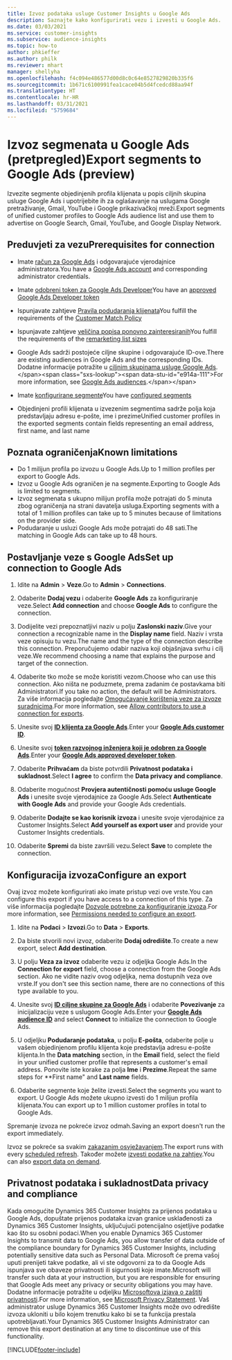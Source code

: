 ```yaml
---
title: Izvoz podataka usluge Customer Insights u Google Ads
description: Saznajte kako konfigurirati vezu i izvesti u Google Ads.
ms.date: 03/03/2021
ms.service: customer-insights
ms.subservice: audience-insights
ms.topic: how-to
author: phkieffer
ms.author: philk
ms.reviewer: mhart
manager: shellyha
ms.openlocfilehash: f4c094e486577d00d8c0c64e8527829820b335f6
ms.sourcegitcommit: 1b671c6100991fea1cace04b5d4fcedcd88aa94f
ms.translationtype: HT
ms.contentlocale: hr-HR
ms.lasthandoff: 03/31/2021
ms.locfileid: "5759684"
---
```

# <a name="export-segments-to-google-ads-preview"></a><span data-ttu-id="e914a-103">Izvoz segmenata u Google Ads (pretpregled)</span><span class="sxs-lookup"><span data-stu-id="e914a-103">Export segments to Google Ads (preview)</span></span>

<span data-ttu-id="e914a-104">Izvezite segmente objedinjenih profila klijenata u popis ciljnih skupina usluge Google Ads i upotrijebite ih za oglašavanje na uslugama Google pretraživanje, Gmail, YouTube i Google prikazivačkoj mreži.</span><span class="sxs-lookup"><span data-stu-id="e914a-104">Export segments of unified customer profiles to Google Ads audience list and use them to advertise on Google Search, Gmail, YouTube, and Google Display Network.</span></span> 

## <a name="prerequisites-for-connection"></a><span data-ttu-id="e914a-105">Preduvjeti za vezu</span><span class="sxs-lookup"><span data-stu-id="e914a-105">Prerequisites for connection</span></span>

-   <span data-ttu-id="e914a-106">Imate [račun za Google Ads](https://ads.google.com/) i odgovarajuće vjerodajnice administratora.</span><span class="sxs-lookup"><span data-stu-id="e914a-106">You have a [Google Ads account](https://ads.google.com/) and corresponding administrator credentials.</span></span>
-   <span data-ttu-id="e914a-107">Imate [odobreni token za Google Ads Developer](https://developers.google.com/google-ads/api/docs/first-call/dev-token)</span><span class="sxs-lookup"><span data-stu-id="e914a-107">You have an [approved Google Ads Developer token](https://developers.google.com/google-ads/api/docs/first-call/dev-token)</span></span> 
-   <span data-ttu-id="e914a-108">Ispunjavate zahtjeve [Pravila podudaranja klijenata](https://support.google.com/adspolicy/answer/6299717)</span><span class="sxs-lookup"><span data-stu-id="e914a-108">You fulfill the requirements of the [Customer Match Policy](https://support.google.com/adspolicy/answer/6299717)</span></span>
-   <span data-ttu-id="e914a-109">Ispunjavate zahtjeve [veličina popisa ponovno zainteresiranih](https://support.google.com/google-ads/answer/7558048)</span><span class="sxs-lookup"><span data-stu-id="e914a-109">You fulfill the requirements of the [remarketing list sizes](https://support.google.com/google-ads/answer/7558048)</span></span> 

-   <span data-ttu-id="e914a-110">Google Ads sadrži postojeće ciljne skupine i odgovarajuće ID-ove.</span><span class="sxs-lookup"><span data-stu-id="e914a-110">There are existing audiences in Google Ads and the corresponding IDs.</span></span> <span data-ttu-id="e914a-111">Dodatne informacije potražite u [ciljnim skupinama usluge Google Ads](https://support.google.com/google-ads/answer/7558048?hl=en#:~:text=Audience%20lists%20is%20a%20section,Display%20Network%20through%20remarketing%20campaigns.).</span><span class="sxs-lookup"><span data-stu-id="e914a-111">For more information, see [Google Ads audiences](https://support.google.com/google-ads/answer/7558048?hl=en#:~:text=Audience%20lists%20is%20a%20section,Display%20Network%20through%20remarketing%20campaigns.).</span></span>
-   <span data-ttu-id="e914a-112">Imate [konfigurirane segmente](segments.md)</span><span class="sxs-lookup"><span data-stu-id="e914a-112">You have [configured segments](segments.md)</span></span>
-   <span data-ttu-id="e914a-113">Objedinjeni profili klijenata u izvezenim segmentima sadrže polja koja predstavljaju adresu e-pošte, ime i prezime</span><span class="sxs-lookup"><span data-stu-id="e914a-113">Unified customer profiles in the exported segments contain fields representing an email address, first name, and last name</span></span>

## <a name="known-limitations"></a><span data-ttu-id="e914a-114">Poznata ograničenja</span><span class="sxs-lookup"><span data-stu-id="e914a-114">Known limitations</span></span>

- <span data-ttu-id="e914a-115">Do 1 milijun profila po izvozu u Google Ads.</span><span class="sxs-lookup"><span data-stu-id="e914a-115">Up to 1 million profiles per export to Google Ads.</span></span>
- <span data-ttu-id="e914a-116">Izvoz u Google Ads ograničen je na segmente.</span><span class="sxs-lookup"><span data-stu-id="e914a-116">Exporting to Google Ads is limited to segments.</span></span>
- <span data-ttu-id="e914a-117">Izvoz segmenata s ukupno milijun profila može potrajati do 5 minuta zbog ograničenja na strani davatelja usluga.</span><span class="sxs-lookup"><span data-stu-id="e914a-117">Exporting segments with a total of 1 million profiles can take up to 5 minutes because of limitations on the provider side.</span></span> 
- <span data-ttu-id="e914a-118">Podudaranje u usluzi Google Ads može potrajati do 48 sati.</span><span class="sxs-lookup"><span data-stu-id="e914a-118">The matching in Google Ads can take up to 48 hours.</span></span>

## <a name="set-up-connection-to-google-ads"></a><span data-ttu-id="e914a-119">Postavljanje veze s Google Ads</span><span class="sxs-lookup"><span data-stu-id="e914a-119">Set up connection to Google Ads</span></span>

1. <span data-ttu-id="e914a-120">Idite na **Admin** > **Veze**.</span><span class="sxs-lookup"><span data-stu-id="e914a-120">Go to **Admin** > **Connections**.</span></span>

1. <span data-ttu-id="e914a-121">Odaberite **Dodaj vezu** i odaberite **Google Ads** za konfiguriranje veze.</span><span class="sxs-lookup"><span data-stu-id="e914a-121">Select **Add connection** and choose **Google Ads** to configure the connection.</span></span>

1. <span data-ttu-id="e914a-122">Dodijelite vezi prepoznatljivi naziv u polju **Zaslonski naziv**.</span><span class="sxs-lookup"><span data-stu-id="e914a-122">Give your connection a recognizable name in the **Display name** field.</span></span> <span data-ttu-id="e914a-123">Naziv i vrsta veze opisuju tu vezu.</span><span class="sxs-lookup"><span data-stu-id="e914a-123">The name and the type of the connection describe this connection.</span></span> <span data-ttu-id="e914a-124">Preporučujemo odabir naziva koji objašnjava svrhu i cilj veze.</span><span class="sxs-lookup"><span data-stu-id="e914a-124">We recommend choosing a name that explains the purpose and target of the connection.</span></span>

1. <span data-ttu-id="e914a-125">Odaberite tko može se može koristiti vezom.</span><span class="sxs-lookup"><span data-stu-id="e914a-125">Choose who can use this connection.</span></span> <span data-ttu-id="e914a-126">Ako ništa ne poduzmete, prema zadanim će postavkama biti Administratori.</span><span class="sxs-lookup"><span data-stu-id="e914a-126">If you take no action, the default will be Administrators.</span></span> <span data-ttu-id="e914a-127">Za više informacija pogledajte [Omogućavanje korištenja veze za izvoze suradnicima](connections.md#allow-contributors-to-use-a-connection-for-exports).</span><span class="sxs-lookup"><span data-stu-id="e914a-127">For more information, see [Allow contributors to use a connection for exports](connections.md#allow-contributors-to-use-a-connection-for-exports).</span></span>

1. <span data-ttu-id="e914a-128">Unesite svoj **[ID klijenta za Google Ads](https://support.google.com/google-ads/answer/1704344)**.</span><span class="sxs-lookup"><span data-stu-id="e914a-128">Enter your **[Google Ads customer ID](https://support.google.com/google-ads/answer/1704344)**.</span></span>

1. <span data-ttu-id="e914a-129">Unesite svoj **[token razvojnog inženjera koji je odobren za Google Ads](https://developers.google.com/google-ads/api/docs/first-call/dev-token)**.</span><span class="sxs-lookup"><span data-stu-id="e914a-129">Enter your **[Google Ads approved developer token](https://developers.google.com/google-ads/api/docs/first-call/dev-token)**.</span></span>

1. <span data-ttu-id="e914a-130">Odaberite **Prihvaćam** da biste potvrdili **Privatnost podataka i sukladnost**.</span><span class="sxs-lookup"><span data-stu-id="e914a-130">Select **I agree** to confirm the **Data privacy and compliance**.</span></span>

1. <span data-ttu-id="e914a-131">Odaberite mogućnost **Provjera autentičnosti pomoću usluge Google Ads** i unesite svoje vjerodajnice za Google Ads.</span><span class="sxs-lookup"><span data-stu-id="e914a-131">Select **Authenticate with Google Ads** and provide your Google Ads credentials.</span></span>

1. <span data-ttu-id="e914a-132">Odaberite **Dodajte se kao korisnik izvoza** i unesite svoje vjerodajnice za Customer Insights.</span><span class="sxs-lookup"><span data-stu-id="e914a-132">Select **Add yourself as export user** and provide your Customer Insights credentials.</span></span>

1. <span data-ttu-id="e914a-133">Odaberite **Spremi** da biste završili vezu.</span><span class="sxs-lookup"><span data-stu-id="e914a-133">Select **Save** to complete the connection.</span></span> 

## <a name="configure-an-export"></a><span data-ttu-id="e914a-134">Konfiguracija izvoza</span><span class="sxs-lookup"><span data-stu-id="e914a-134">Configure an export</span></span>

<span data-ttu-id="e914a-135">Ovaj izvoz možete konfigurirati ako imate pristup vezi ove vrste.</span><span class="sxs-lookup"><span data-stu-id="e914a-135">You can configure this export if you have access to a connection of this type.</span></span> <span data-ttu-id="e914a-136">Za više informacija pogledajte [Dozvole potrebne za konfiguriranje izvoza](export-destinations.md#set-up-a-new-export).</span><span class="sxs-lookup"><span data-stu-id="e914a-136">For more information, see [Permissions needed to configure an export](export-destinations.md#set-up-a-new-export).</span></span>

1. <span data-ttu-id="e914a-137">Idite na **Podaci** > **Izvozi**.</span><span class="sxs-lookup"><span data-stu-id="e914a-137">Go to **Data** > **Exports**.</span></span>

1. <span data-ttu-id="e914a-138">Da biste stvorili novi izvoz, odaberite **Dodaj odredište**.</span><span class="sxs-lookup"><span data-stu-id="e914a-138">To create a new export, select **Add destination**.</span></span>

1. <span data-ttu-id="e914a-139">U polju **Veza za izvoz** odaberite vezu iz odjeljka Google Ads.</span><span class="sxs-lookup"><span data-stu-id="e914a-139">In the **Connection for export** field, choose a connection from the Google Ads section.</span></span> <span data-ttu-id="e914a-140">Ako ne vidite naziv ovog odjeljka, nema dostupnih veza ove vrste.</span><span class="sxs-lookup"><span data-stu-id="e914a-140">If you don't see this section name, there are no connections of this type available to you.</span></span>

1. <span data-ttu-id="e914a-141">Unesite svoj **[ID ciljne skupine za Google Ads](https://support.google.com/google-ads/answer/7558048?hl=en#:~:text=Audience%20lists%20is%20a%20section,Display%20Network%20through%20remarketing%20campaigns.)** i odaberite **Povezivanje** za inicijalizaciju veze s uslugom Google Ads.</span><span class="sxs-lookup"><span data-stu-id="e914a-141">Enter your **[Google Ads audience ID](https://support.google.com/google-ads/answer/7558048?hl=en#:~:text=Audience%20lists%20is%20a%20section,Display%20Network%20through%20remarketing%20campaigns.)** and select **Connect** to initialize the connection to Google Ads.</span></span>

1. <span data-ttu-id="e914a-142">U odjeljku **Podudaranje podataka**, u polju **E-pošta**, odaberite polje u vašem objedinjenom profilu klijenta koje predstavlja adresu e-pošte klijenta.</span><span class="sxs-lookup"><span data-stu-id="e914a-142">In the **Data matching** section, in the **Email** field, select the field in your unified customer profile that represents a customer's email address.</span></span> <span data-ttu-id="e914a-143">Ponovite iste korake za polja **Ime** i **Prezime**.</span><span class="sxs-lookup"><span data-stu-id="e914a-143">Repeat the same steps for \*\*First name" and **Last name** fields.</span></span>

1. <span data-ttu-id="e914a-144">Odaberite segmente koje želite izvesti.</span><span class="sxs-lookup"><span data-stu-id="e914a-144">Select the segments you want to export.</span></span> <span data-ttu-id="e914a-145">U Google Ads možete ukupno izvesti do 1 milijun profila klijenata.</span><span class="sxs-lookup"><span data-stu-id="e914a-145">You can export up to 1 million customer profiles in total to Google Ads.</span></span>

<span data-ttu-id="e914a-146">Spremanje izvoza ne pokreće izvoz odmah.</span><span class="sxs-lookup"><span data-stu-id="e914a-146">Saving an export doesn't run the export immediately.</span></span>

<span data-ttu-id="e914a-147">Izvoz se pokreće sa svakim [zakazanim osvježavanjem](system.md#schedule-tab).</span><span class="sxs-lookup"><span data-stu-id="e914a-147">The export runs with every [scheduled refresh](system.md#schedule-tab).</span></span> <span data-ttu-id="e914a-148">Također možete [izvesti podatke na zahtjev](export-destinations.md#run-exports-on-demand).</span><span class="sxs-lookup"><span data-stu-id="e914a-148">You can also [export data on demand](export-destinations.md#run-exports-on-demand).</span></span> 

## <a name="data-privacy-and-compliance"></a><span data-ttu-id="e914a-149">Privatnost podataka i sukladnost</span><span class="sxs-lookup"><span data-stu-id="e914a-149">Data privacy and compliance</span></span>

<span data-ttu-id="e914a-150">Kada omogućite Dynamics 365 Customer Insights za prijenos podataka u Google Ads, dopuštate prijenos podataka izvan granice usklađenosti za Dynamics 365 Customer Insights, uključujući potencijalno osjetljive podatke kao što su osobni podaci.</span><span class="sxs-lookup"><span data-stu-id="e914a-150">When you enable Dynamics 365 Customer Insights to transmit data to Google Ads, you allow transfer of data outside of the compliance boundary for Dynamics 365 Customer Insights, including potentially sensitive data such as Personal Data.</span></span> <span data-ttu-id="e914a-151">Microsoft će prema vašoj uputi prenijeti takve podatke, ali vi ste odgovorni za to da Google Ads ispunjava sve obaveze privatnosti ili sigurnosti koje imate.</span><span class="sxs-lookup"><span data-stu-id="e914a-151">Microsoft will transfer such data at your instruction, but you are responsible for ensuring that Google Ads meet any privacy or security obligations you may have.</span></span> <span data-ttu-id="e914a-152">Dodatne informacije potražite u odjeljku [Microsoftova izjava o zaštiti privatnosti](https://go.microsoft.com/fwlink/?linkid=396732).</span><span class="sxs-lookup"><span data-stu-id="e914a-152">For more information, see [Microsoft Privacy Statement](https://go.microsoft.com/fwlink/?linkid=396732).</span></span>
<span data-ttu-id="e914a-153">Vaš administrator usluge Dynamics 365 Customer Insights može ovo odredište izvoza ukloniti u bilo kojem trenutku kako bi se ta funkcija prestala upotrebljavati.</span><span class="sxs-lookup"><span data-stu-id="e914a-153">Your Dynamics 365 Customer Insights Administrator can remove this export destination at any time to discontinue use of this functionality.</span></span>


[!INCLUDE[footer-include](../includes/footer-banner.md)]
